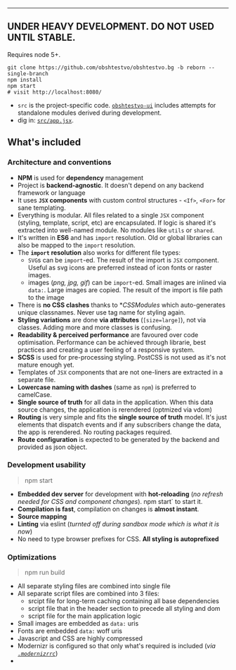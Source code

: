 
----------------
**UNDER HEAVY DEVELOPMENT. DO NOT USED UNTIL STABLE.**
----------------

Requires node 5+.

```ssh
git clone https://github.com/obshtestvo/obshtestvo.bg -b reborn --single-branch
npm install
npm start
# visit http://localhost:8080/
```

- `src` is the project-specific code. [`obshtestvo-ui`](obshtestvo-ui/README.md#readme) includes attempts for standalone modules derived during development.
- dig in: [`src/app.jsx`](src/app.jsx).


## What's included

### Architecture and conventions

- **NPM** is used for **dependency** management 
- Project is **backend-agnostic**. It doesn't depend on any backend framework or language
- It uses **`JSX` components** with custom control structures - `<If>`, `<For>` for sane templating.
- Everything is modular. All files related to a single `JSX` component 
  (styling, template, script, etc) are encapsulated. If logic is shared it's extracted into well-named module.
  No modules like `utils` or `shared`.
- It's written in **ES6** and has `import` resolution. Old or global libraries can also be mapped to the `import` resolution.
- The **`import` resolution** also works for different file types:
  - `SVG`s can be `import`-ed. The result of the import is `JSX` component. Useful as svg icons are preferred instead of icon fonts or raster images.
  - images (*png, jpg, gif*) can be `import`-ed. Small images are inlined via `data:`. Large images are copied.
    The result of the import is file path to the image
- There is **no CSS clashes** thanks to **CSSModules* which auto-generates unique classnames.
  Never use tag name for styling again. 
- **Styling variations** are done **via attributes** (`[size=large]`), not via classes.
  Adding more and more classes is confusing.
- **Readability & perceived performance** are favoured over code optimisation. Performance can be 
  achieved through librarie, best practices and creating a user feeling of a responsive system.
- **SCSS** is used for pre-processing styling. PostCSS is not used as it's not mature enough yet.
- Templates of `JSX` components that are not one-liners are extracted in a separate file.
- **Lowercase naming with dashes** (same as `npm`) is preferred to camelCase.
- **Single source of truth** for all data in the application. When this data source changes, the application is rerendered (optmized via vdom)
- **Routing** is very simple and fits the **single source of truth** model. It's just <Link> elements
  that dispatch events and if any subscribers change the data, the app is rerendered. No routing packages required.
- **Route configuration** is expected to be generated by the backend and provided as json object.

### Development usability

> npm start

- **Embedded dev server** for development with **hot-reloading** (*no refresh needed for 
  CSS and component changes*). npm start` to start it.
- **Compilation is fast**, compilation on changes is **almost instant**. 
- **Source mapping**
- **Linting** via eslint (*turnted off during sandbox mode which is what it is now*)
- No need to type browser prefixes for CSS. **All styling is autoprefixed**

### Optimizations

> npm run build

 - All separate styling files are combined into single file
 - All separate script files are combined into 3 files:
   - srcipt file for long-term caching containing all base dependencies
   - script file that in the header section to precede all styling and dom
   - script file for the main application logic
 - Small images are embedded as `data:` uris
 - Fonts are embedded `data:` woff uris
 - Javascript and CSS are highly compressed
 - Modernizr is configured so that only what's required is included (*via [`.modernizrrc`](.modernizrrc)*)
 - 